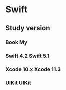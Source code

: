 # Swift

## Study version

### Book                My     
### Swift 4.2          Swift 5.1
### Xcode 10.x      Xcode 11.3
### UIKit                UIKit
